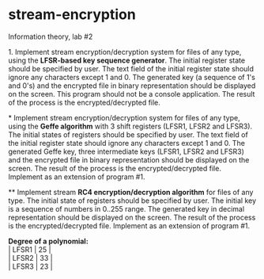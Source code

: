 # stream-encryption
Information theory, lab #2

1\. Implement stream encryption/decryption system for files of any type, using the __LFSR-based key sequence generator__. The initial register state should be specified by user. The text field of the initial register state should ignore any characters except 1 and 0. The generated key (a sequence of 1's and 0's) and the encrypted file in binary representation should be displayed on the screen. This program should not be a console application. The result of the process is the encrypted/decrypted file.

\* Implement stream encryption/decryption system for files of any type, using the __Geffe algorithm__ with 3 shift registers (LFSR1, LFSR2 and LFSR3). The initial states of registers should be specified by user. The text field of the initial register state should ignore any characters except 1 and 0. The generated Geffe key, three intermediate keys (LFSR1, LFSR2 and LFSR3) and the encrypted file in binary representation should be displayed on the screen. The result of the process is the encrypted/decrypted file. Implement as an extension of program #1.

\** Implement stream __RC4 encryption/decryption algorithm__ for files of any type. The initial state of registers should be specified by user. The initial key is a sequence of numbers in 0..255 range. The generated key in decimal representation should be displayed on the screen. The result of the process is the encrypted/decrypted file. Implement as an extension of program #1.

__Degree of a polynomial:__<br>
| LFSR1 | 25 |<br>
| LFSR2 | 33 |<br>
| LFSR3 | 23 |<br>
